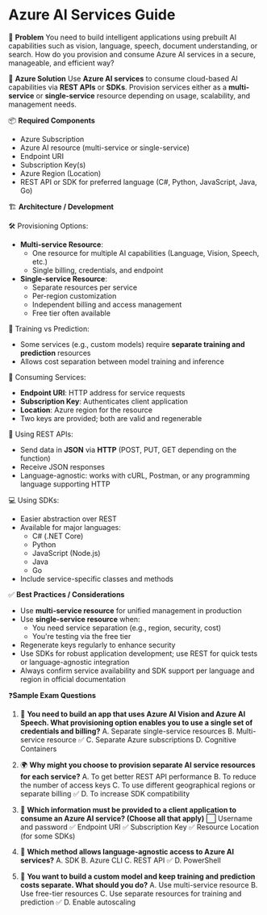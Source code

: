 # Azure AI Services Guide

🧠 **Problem**
You need to build intelligent applications using prebuilt AI capabilities such as vision, language, speech, document understanding, or search. How do you provision and consume Azure AI services in a secure, manageable, and efficient way?

🔧 **Azure Solution**
Use **Azure AI services** to consume cloud-based AI capabilities via **REST APIs** or **SDKs**. Provision services either as a **multi-service** or **single-service** resource depending on usage, scalability, and management needs.

📦 **Required Components**
* Azure Subscription
* Azure AI resource (multi-service or single-service)
* Endpoint URI
* Subscription Key(s)
* Azure Region (Location)
* REST API or SDK for preferred language (C#, Python, JavaScript, Java, Go)

🏗️ **Architecture / Development**

🛠 Provisioning Options:
* **Multi-service Resource**:
   * One resource for multiple AI capabilities (Language, Vision, Speech, etc.)
   * Single billing, credentials, and endpoint
* **Single-service Resource**:
   * Separate resources per service
   * Per-region customization
   * Independent billing and access management
   * Free tier often available

🧠 Training vs Prediction:
* Some services (e.g., custom models) require **separate training and prediction** resources
* Allows cost separation between model training and inference

🔑 Consuming Services:
* **Endpoint URI**: HTTP address for service requests
* **Subscription Key**: Authenticates client application
* **Location**: Azure region for the resource
* Two keys are provided; both are valid and regenerable

🧪 Using REST APIs:
* Send data in **JSON** via **HTTP** (POST, PUT, GET depending on the function)
* Receive JSON responses
* Language-agnostic: works with cURL, Postman, or any programming language supporting HTTP

💻 Using SDKs:
* Easier abstraction over REST
* Available for major languages:
   * C# (.NET Core)
   * Python
   * JavaScript (Node.js)
   * Java
   * Go
* Include service-specific classes and methods

✅ **Best Practices / Considerations**
* Use **multi-service resource** for unified management in production
* Use **single-service resource** when:
   * You need service separation (e.g., region, security, cost)
   * You're testing via the free tier
* Regenerate keys regularly to enhance security
* Use SDKs for robust application development; use REST for quick tests or language-agnostic integration
* Always confirm service availability and SDK support per language and region in official documentation

❓**Sample Exam Questions**

1. 🔐 **You need to build an app that uses Azure AI Vision and Azure AI Speech. What provisioning option enables you to use a single set of credentials and billing?**
   A. Separate single-service resources
   B. Multi-service resource ✅
   C. Separate Azure subscriptions
   D. Cognitive Containers

2. 🌍 **Why might you choose to provision separate AI service resources for each service?**
   A. To get better REST API performance
   B. To reduce the number of access keys
   C. To use different geographical regions or separate billing ✅
   D. To increase SDK compatibility

3. 🧾 **Which information must be provided to a client application to consume an Azure AI service? (Choose all that apply)**
   ⬜ Username and password
   ✅ Endpoint URI
   ✅ Subscription Key
   ✅ Resource Location (for some SDKs)

4. 🧰 **Which method allows language-agnostic access to Azure AI services?**
   A. SDK
   B. Azure CLI
   C. REST API ✅
   D. PowerShell

5. 🧠 **You want to build a custom model and keep training and prediction costs separate. What should you do?**
   A. Use multi-service resource
   B. Use free-tier resources
   C. Use separate resources for training and prediction ✅
   D. Enable autoscaling